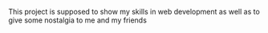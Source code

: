 This project is supposed to show my skills in web development as well as to give some nostalgia to me and my friends
